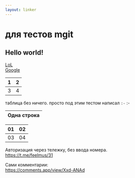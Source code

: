 ```yaml
---
layout: linker
---
```


# для тестов mgit
## Hello world!
[LoL](/)  
[Google](http://google.com)

1 | 2
:-|-:
3 | 4

таблица без ничего. просто под этим тестом написал `:-`
:-


|Одна строка|
|:-:|

|01|02|
|:-|-:|
|03|04|

Авторизация через тележку, без ввода номера.  
<https://t.me/feelmus/31>

Сами комментарии:  
https://comments.app/view/Xxd-ANAd

<script async src="https://comments.app/js/widget.js?2" data-comments-app-website="zuRUPyyL" data-limit="5"></script>
